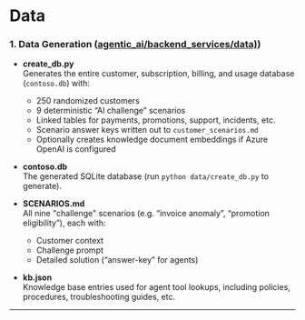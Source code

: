 # Data

### 1. Data Generation ([agentic_ai/backend_services/data)](agentic_ai/backend_services/data))  
  
- **create_db.py**    
  Generates the entire customer, subscription, billing, and usage database (`contoso.db`) with:  
    - 250 randomized customers  
    - 9 deterministic “AI challenge” scenarios  
    - Linked tables for payments, promotions, support, incidents, etc.  
    - Scenario answer keys written out to `customer_scenarios.md`  
    - Optionally creates knowledge document embeddings if Azure OpenAI is configured  
  
- **contoso.db**    
  The generated SQLite database (run `python data/create_db.py` to generate).  
  
- **SCENARIOS.md**    
  All nine "challenge" scenarios (e.g. “invoice anomaly”, “promotion eligibility”), each with:  
  - Customer context  
  - Challenge prompt  
  - Detailed solution (“answer-key” for agents)  
  
- **kb.json**    
  Knowledge base entries used for agent tool lookups, including policies, procedures, troubleshooting guides, etc.  
  
---  
 